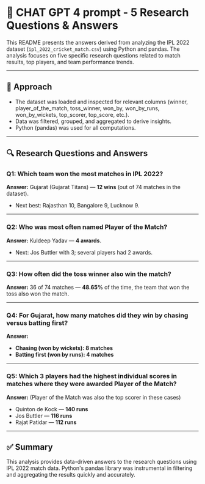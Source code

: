 # 📌 CHAT GPT 4 prompt - 5 Research Questions & Answers

This README presents the answers derived from analyzing the IPL 2022 dataset (`ipl_2022_cricket_match.csv`) using Python and pandas. The analysis focuses on five specific research questions related to match results, top players, and team performance trends.

---

## 🧠 Approach
- The dataset was loaded and inspected for relevant columns (winner, player_of_the_match, toss_winner, won_by, won_by_runs, won_by_wickets, top_scorer, top_score, etc.).
- Data was filtered, grouped, and aggregated to derive insights.
- Python (pandas) was used for all computations.

---

## 🔍 Research Questions and Answers

### **Q1: Which team won the most matches in IPL 2022?**
**Answer:** Gujarat (Gujarat Titans) — **12 wins** (out of 74 matches in the dataset).
- Next best: Rajasthan 10, Bangalore 9, Lucknow 9.

---

### **Q2: Who was most often named Player of the Match?**
**Answer:** Kuldeep Yadav — **4 awards**.
- Next: Jos Buttler with 3; several players had 2 awards.

---

### **Q3: How often did the toss winner also win the match?**
**Answer:** 36 of 74 matches — **48.65%** of the time, the team that won the toss also won the match.

---

### **Q4: For Gujarat, how many matches did they win by chasing versus batting first?**
**Answer:**
- **Chasing (won by wickets): 8 matches**
- **Batting first (won by runs): 4 matches**

---

### **Q5: Which 3 players had the highest individual scores in matches where they were awarded Player of the Match?**
**Answer:** (Player of the Match was also the top scorer in these cases)
- Quinton de Kock — **140 runs**
- Jos Buttler — **116 runs**
- Rajat Patidar — **112 runs**

---

## ✅ Summary
This analysis provides data-driven answers to the research questions using IPL 2022 match data. Python's pandas library was instrumental in filtering and aggregating the results quickly and accurately.

